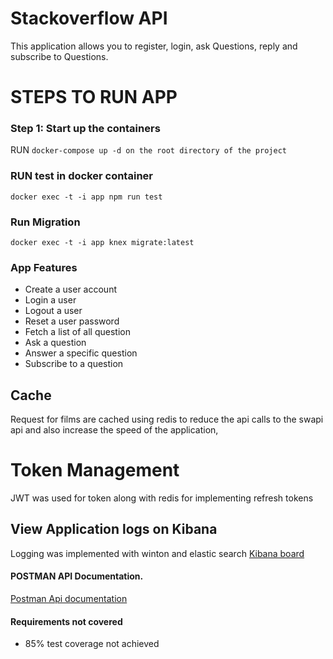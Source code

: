 # Stackoverflow API

This application allows you to register, login, ask Questions, reply and subscribe to Questions.

# STEPS TO RUN APP

### Step 1: Start up the containers

RUN `docker-compose up -d on the root directory of the project`

### RUN test in docker container

`docker exec -t -i app npm run test`

### Run Migration

`docker exec -t -i app knex migrate:latest`

### App Features

- Create a user account
- Login a user
- Logout a user
- Reset a user password
- Fetch a list of all question
- Ask a question
- Answer a specific question
- Subscribe to a question

## Cache

Request for films are cached using redis to reduce the api calls to the swapi api and also increase the speed of the application,

# Token Management

JWT was used for token along with redis for implementing refresh tokens

## View Application logs on Kibana

Logging was implemented with winton and elastic search
[Kibana board](http://localhost:5601/app/kibana#/discover)

#### POSTMAN API Documentation.

[Postman Api documentation](https://documenter.getpostman.com/view/5622145/TzsbLSvL)

#### Requirements not covered

- 85% test coverage not achieved
